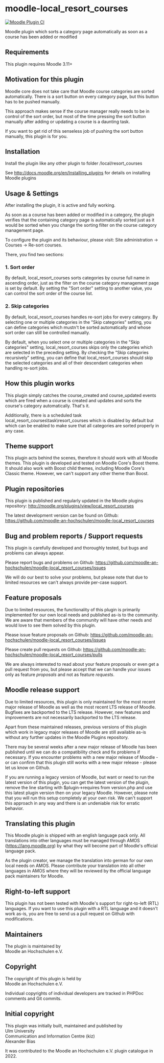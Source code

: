 moodle-local_resort_courses
===========================

[![Moodle Plugin CI](https://github.com/moodle-an-hochschulen/moodle-local_resort_courses/workflows/Moodle%20Plugin%20CI/badge.svg?branch=master)](https://github.com/moodle-an-hochschulen/moodle-local_resort_courses/actions?query=workflow%3A%22Moodle+Plugin+CI%22+branch%3Amaster)

Moodle plugin which sorts a category page automatically as soon as a course has been added or modified


Requirements
------------

This plugin requires Moodle 3.11+


Motivation for this plugin
--------------------------

Moodle core does not take care that Moodle course categories are sorted automatically. There is a sort button on every category page, but this button has to be pushed manually.

This approach makes sense if the course manager really needs to be in control of the sort order, but most of the time pressing the sort button manually after adding or updating a course is a daunting task.

If you want to get rid of this senseless job of pushing the sort button manually, this plugin is for you.


Installation
------------

Install the plugin like any other plugin to folder
/local/resort_courses

See http://docs.moodle.org/en/Installing_plugins for details on installing Moodle plugins


Usage & Settings
----------------

After installing the plugin, it is active and fully working.

As soon as a course has been added or modified in a category, the plugin verifies that the containing category page is automatically sorted just as it would be sorted when you change the sorting filter on the course category management page.

To configure the plugin and its behaviour, please visit:
Site administration -> Courses -> Re-sort courses.

There, you find two sections:

### 1. Sort order

By default, local_resort_courses sorts categories by course full name in ascending order, just as the filter on the course category management page is set by default. By setting the "Sort order" setting to another value, you can control the sort order of the course list.

### 2. Skip categories

By default, local_resort_courses handles re-sort jobs for every category. By selecting one or multiple categories in the "Skip categories" setting, you can define categories which mustn't be sorted automatically and whose sort order can still be controlled manually.

By default, when you select one or multiple categories in the "Skip categories" setting, local_resort_courses skips only the categories which are selected in the preceding setting. By checking the "Skip categories recursively" setting, you can define that local_resort_courses should skip the selected categories and all of their descendant categories when handling re-sort jobs.


How this plugin works
---------------------

This plugin simply catches the course_created and course_updated events which are fired when a course is created and updates and sorts the course's category automatically. That's it.

Additionally, there is a scheduled task local_resort_courses\task\resort_courses which is disabled by default but which can be enabled to make sure that all categories are sorted properly in any case.


Theme support
-------------

This plugin acts behind the scenes, therefore it should work with all Moodle themes.
This plugin is developed and tested on Moodle Core's Boost theme.
It should also work with Boost child themes, including Moodle Core's Classic theme. However, we can't support any other theme than Boost.


Plugin repositories
-------------------

This plugin is published and regularly updated in the Moodle plugins repository:
http://moodle.org/plugins/view/local_resort_courses

The latest development version can be found on Github:
https://github.com/moodle-an-hochschulen/moodle-local_resort_courses


Bug and problem reports / Support requests
------------------------------------------

This plugin is carefully developed and thoroughly tested, but bugs and problems can always appear.

Please report bugs and problems on Github:
https://github.com/moodle-an-hochschulen/moodle-local_resort_courses/issues

We will do our best to solve your problems, but please note that due to limited resources we can't always provide per-case support.


Feature proposals
-----------------

Due to limited resources, the functionality of this plugin is primarily implemented for our own local needs and published as-is to the community. We are aware that members of the community will have other needs and would love to see them solved by this plugin.

Please issue feature proposals on Github:
https://github.com/moodle-an-hochschulen/moodle-local_resort_courses/issues

Please create pull requests on Github:
https://github.com/moodle-an-hochschulen/moodle-local_resort_courses/pulls

We are always interested to read about your feature proposals or even get a pull request from you, but please accept that we can handle your issues only as feature _proposals_ and not as feature _requests_.


Moodle release support
----------------------

Due to limited resources, this plugin is only maintained for the most recent major release of Moodle as well as the most recent LTS release of Moodle. Bugfixes are backported to the LTS release. However, new features and improvements are not necessarily backported to the LTS release.

Apart from these maintained releases, previous versions of this plugin which work in legacy major releases of Moodle are still available as-is without any further updates in the Moodle Plugins repository.

There may be several weeks after a new major release of Moodle has been published until we can do a compatibility check and fix problems if necessary. If you encounter problems with a new major release of Moodle - or can confirm that this plugin still works with a new major release - please let us know on Github.

If you are running a legacy version of Moodle, but want or need to run the latest version of this plugin, you can get the latest version of the plugin, remove the line starting with $plugin->requires from version.php and use this latest plugin version then on your legacy Moodle. However, please note that you will run this setup completely at your own risk. We can't support this approach in any way and there is an undeniable risk for erratic behavior.


Translating this plugin
-----------------------

This Moodle plugin is shipped with an english language pack only. All translations into other languages must be managed through AMOS (https://lang.moodle.org) by what they will become part of Moodle's official language pack.

As the plugin creator, we manage the translation into german for our own local needs on AMOS. Please contribute your translation into all other languages in AMOS where they will be reviewed by the official language pack maintainers for Moodle.


Right-to-left support
---------------------

This plugin has not been tested with Moodle's support for right-to-left (RTL) languages.
If you want to use this plugin with a RTL language and it doesn't work as-is, you are free to send us a pull request on Github with modifications.


Maintainers
-----------

The plugin is maintained by\
Moodle an Hochschulen e.V.


Copyright
---------

The copyright of this plugin is held by\
Moodle an Hochschulen e.V.

Individual copyrights of individual developers are tracked in PHPDoc comments and Git commits.


Initial copyright
-----------------

This plugin was initially built, maintained and published by\
Ulm University\
Communication and Information Centre (kiz)\
Alexander Bias

It was contributed to the Moodle an Hochschulen e.V. plugin catalogue in 2022.
